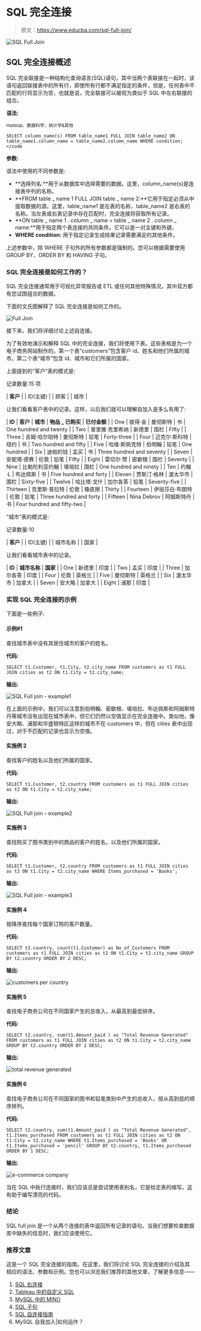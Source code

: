 # SQL 完全连接

> 原文：<https://www.educba.com/sql-full-join/>

![SQL Full Join](img/4115e19497d8884c4940ce05bcfa0f44.png)



## SQL 完全连接概述

SQL 完全联接是一种结构化查询语言(SQL)语句，其中当两个表联接在一起时，该语句返回联接表中的所有行，即使所有行都不满足指定的条件，但是，任何表中不匹配的行将显示为空，也就是说，完全联接可以被视为类似于 SQL 中左右联接的组合。

**语法:**

<small>Hadoop、数据科学、统计学&其他</small>

`SELECT column_name(s)
FROM table_name1
FULL JOIN table_name2
ON table_name1.column_name = table_name2.column_name
WHERE condition;</code`

**参数:**

语法中使用的不同参数是:

*   **选择列名:**用于从数据库中选择需要的数据。这里，column_name(s)是连接表中列的名称。
*   **FROM table _ name 1 FULL JOIN table _ name 2:**它用于指定必须从中提取数据的源。这里，table_name1 是左表的名称，table_name2 是右表的名称。当左表或右表记录中存在匹配时，完全连接将获取所有记录。
*   **ON table _ name 1 . column _ name = table _ name 2 . column _ name:**用于指定两个表连接的共同条件。它可以是一对主键和外键。
*   **WHERE condition:** 用于指定记录生成结果记录需要满足的其他条件。

上述参数中，除 WHERE 子句外的所有参数都是强制的。您可以根据需要使用 GROUP BY、ORDER BY 和 HAVING 子句。

### SQL 完全连接是如何工作的？

SQL 完全连接通常用于可视化异常报告或 ETL 或任何其他特殊情况，其中双方都有您试图组合的数据。

下面的文氏图解释了 SQL 完全连接是如何工作的。

![ Full Join ](img/5805152b496b58f8610cbc6e4b728565.png)



接下来，我们将详细讨论上述自连接。

为了有效地演示和解释 SQL 中的完全连接，我们将使用下表。这些表格是为一个电子商务网站制作的。第一个表“customers”包含客户 id、姓名和他们所属的城市。第二个表“城市”包含 id、城市和它们所属的国家。

上面提到的“客户”表的模式是:

记录数量:15 项

| **客户** |
| ID(主键) |
| 顾客 |
| 城市 |

让我们看看客户表中的记录。这样，以后我们就可以理解自加入是多么有用了:

| **ID** | **客户** | **城市** | **物品 _ 已购买** | **已付金额** |
| One | 彼得·金 | 曼彻斯特 | 书 | One hundred and twenty |
| Two | 普里雅·克里希纳 | 新德里 | 围栏 | Fifty |
| Three | 吉姆·哈尔珀特 | 曼彻斯特 | 铅笔 | Forty-three |
| Four | 迈克尔·斯科特 | 纽约 | 书 | Two hundred and fifty |
| Five | 哈维·斯佩克特 | 伯明翰 | 铅笔 | One hundred |
| Six | 迪帕的钱 | 孟买 | 书 | Three hundred and seventy |
| Seven | 安妮塔·德赛 | 伦敦 | 铅笔 | Fifty |
| Eight | 雷切尔·赞 | 密歇根 | 围栏 | Seventy |
| Nine | 比勒陀利亚约翰 | 堪培拉 | 围栏 | One hundred and ninety |
| Ten | 约翰·L | 布达佩斯 | 书 | Five hundred and forty |
| Eleven | 贾斯汀·格林 | 渥太华市 | 围栏 | Sixty-five |
| Twelve | 哈比塔·戈什 | 加尔各答 | 铅笔 | Seventy-five |
| Thirteen | 克里斯·普拉特 | 伦敦 | 橡皮擦 | Thirty |
| Fourteen | 伊丽莎白·布朗特 | 伦敦 | 铅笔 | Three hundred and forty |
| Fifteen | Nina Debrov | 阿姆斯特丹 | 书 | Four hundred and fifty-two |

“城市”表的模式是:

记录数量:10

| **客户** |
| ID(主键) |
| 城市名称 |
| 国家 |

让我们看看城市表中的记录。

| **ID** | **城市名称** | **国家** |
| One | 新德里 | 印度 |
| Two | 孟买 | 印度 |
| Three | 加尔各答 | 印度 |
| Four | 伦敦 | 英格兰 |
| Five | 曼彻斯特 | 英格兰 |
| Six | 渥太华市 | 加拿大 |
| Seven | 安大略 | 加拿大 |
| Eight | 浦那 | 印度 |

### 实现 SQL 完全连接的示例

下面是一些例子:

#### 示例#1

查找城市表中没有其居住城市的客户的姓名。

**代码:**

`SELECT t1.Customer, t1.City, t2.city_name
FROM customers as t1 FULL JOIN cities as t2
ON t1.City = t2.city_name;`

**输出:**

![SQL Full join - example1](img/6e8e022151736c3add30bf8081ef9af0.png)



在上面的示例中，我们可以注意到伯明翰、密歇根、堪培拉、布达佩斯和阿姆斯特丹等城市没有出现在城市表中，但它们仍然以空值显示在完全连接中。类似地，像安大略、浦那和华盛顿特区这样的城市不在 customers 中，但在 cities 表中出现过，对于不匹配的记录也显示为空值。

#### 实施例 2

查找客户的姓名以及他们所属的国家。

**代码:**

`SELECT t1.Customer, t2.country
FROM customers as t1 FULL JOIN cities as t2
ON t1.City = t2.city_name;`

**输出:**

![SQL Full join - example2](img/1ac05c5009959139940c99ac2d65520f.png)



#### 实施例 3

查找购买了图书类别中的商品的客户的姓名，以及他们所属的国家。

**代码:**

`SELECT t1.Customer, t2.country
FROM customers as t1 FULL JOIN cities as t2
ON t1.City = t2.city_name
WHERE Items_purchased = 'Books';`

**输出:**

![SQL Full join - example3](img/5a161edb6b952330c2565bfa434d27c5.png)



#### 实施例 4

按降序查找每个国家订购的客户数量。

**代码:**

`SELECT t2.country, count(t1.Customer) as No_of_Customers
FROM customers as t1 FULL JOIN cities as t2
ON t1.City = t2.city_name
GROUP BY t2.country
ORDER BY 2 DESC;`

**输出:**

![customers per country](img/0ccb4f9e4d07b8906b651479a35aba76.png)



#### 实施例 5

查找电子商务公司在不同国家产生的总收入，从最高到最低排序。

**代码:**

`SELECT t2.country, sum(t1.Amount_paid ) as "Total Revenue Generated"
FROM customers as t1 FULL JOIN cities as t2
ON t1.City = t2.city_name
GROUP BY t2.country
ORDER BY 2 DESC;`

**输出:**

![total revenue generated](img/3f553d8406ef206bcf1378a9aaae6d95.png)



#### 实施例 6

查找电子商务公司在不同国家的图书和铅笔类别中产生的总收入，按从高到低的顺序排列。

**代码:**

`SELECT t2.country, sum(t1.Amount_paid ) as "Total Revenue Generated", t1.Items_purchased
FROM customers as t1 FULL JOIN cities as t2
ON t1.City = t2.city_name
WHERE t1.Items_purchased = 'Books' OR t1.Items_purchased = 'pencil'
GROUP BY t2.country, t1.Items_purchased
ORDER BY 1 DESC;`

**输出:**

![e-commerce company](img/4411e4449ed6f7a00c524b2ab5558e89.png)



当在 SQL 中执行连接时，我们应该总是尝试使用表别名，它是给定表的缩写。这有助于编写漂亮的代码。

### 结论

SQL full join 是一个从两个连接的表中返回所有记录的语句。当我们想要检查数据库中缺失的信息时，我们应该使用它。

### 推荐文章

这是一个 SQL 完全连接的指南。在这里，我们将讨论 SQL 完全连接的介绍及其相应的语法、参数和示例。您也可以浏览我们推荐的其他文章，了解更多信息——

1.  [SQL 右连接](https://www.educba.com/sql-right-join/)
2.  [Tableau 中的自定义 SQL](https://www.educba.com/custom-sql-in-tableau/)
3.  [MySQL 中的 MIN()](https://www.educba.com/min-in-mysql/)
4.  [SQL 子句](https://www.educba.com/sql-clauses/)
5.  [SQL 自连接指南](https://www.educba.com/sql-self-join/)
6.  MySQL 自我加入|如何运作？





